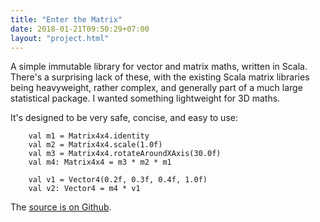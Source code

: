 ```yaml
---
title: "Enter the Matrix"
date: 2018-01-21T09:50:29+07:00
layout: "project.html"
---
```

A simple immutable library for vector and matrix maths, written in Scala.  There's a surprising lack of these, with the existing Scala matrix libraries being heavyweight, rather complex, and generally part of a much large statistical package.  I wanted something lightweight for 3D maths.  

It's designed to be very safe, concise, and easy to use:

```
    val m1 = Matrix4x4.identity
    val m2 = Matrix4x4.scale(1.0f)
    val m3 = Matrix4x4.rotateAroundXAxis(30.0f)
    val m4: Matrix4x4 = m3 * m2 * m1
    
    val v1 = Vector4(0.2f, 0.3f, 0.4f, 1.0f)
    val v2: Vector4 = m4 * v1
```

The [source is on Github](https://github.com/gropple/EnterTheMatrix).